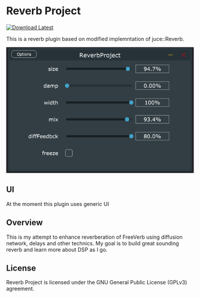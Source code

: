 # Reverb Project

[![Download Latest](https://img.shields.io/badge/download-latest-blue.svg)](https://github.com/vitonol/ReverbProject/releases/)

This is a reverb plugin based on modified implemntation of juce::Reverb.

![reverbProject](/resources/ReverbProject.png)

## UI

At the moment this plugin uses generic UI

## Overview

This is my attempt to enhance reverberation of FreeVerb using diffusion network, delays and other technics.
My goal is to build great sounding reverb and learn more about DSP as I go.

## License

Reverb Project is licensed under the GNU General Public License (GPLv3) agreement.
